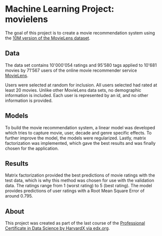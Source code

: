 # Machine Learning Project: movielens

The goal of this project is to create a movie recommendation system using the
[10M version of the MovieLens dataset](https://grouplens.org/datasets/movielens/10m/).


## Data

The data set contains 10'000'054 ratings and 95'580 tags applied to 10'681 movies by
71'567 users of the online movie recommender service [MovieLens](https://movielens.org).

Users were selected at random for inclusion. All users selected had rated at
least 20 movies. Unlike other MovieLens data sets, no demographic information
is included. Each user is represented by an id, and no other information is provided.

## Models

To build the movie recommendation system, a linear model was developed which
tries to capture movie, user, decade and genre specific effects. To further
improve the model, the models were regularized. Lastly, matrix factorization
was implemented, which gave the best results and was finally chosen for the
application.

## Results

Matrix factorization provided the best predictions of movie ratings with the test
data, which is why this method was chosen for use with the validation data. The
ratings range from 1 (worst rating) to 5 (best rating). The model provides
predictions of user ratings with a Root Mean Square Error of around 0.795.

## About

This project was created as part of the last course of the [Professional Certificate
in Data Science by HarvardX via edx.org](https://www.edx.org/professional-certificate/harvardx-data-science?index=product&queryID=c3c7b56387e49eea61ef0a3406c52d37&position=1).
